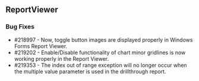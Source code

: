 ## ReportViewer

### Bug Fixes

* \#218997 - Now, toggle button images are displayed properly in Windows Forms Report Viewer.
* \#219202 - Enable/Disable functionality of chart minor gridlines is now working properly in the Report Viewer.
* \#219353 - The index out of range exception will no longer occur when the multiple value parameter is used in the drillthrough report.
